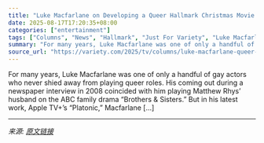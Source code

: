 ```yaml
---
title: "Luke Macfarlane on Developing a Queer Hallmark Christmas Movie and Playing a Straight Character in ‘Platonic’: ‘I’m Very Versatile’"
date: 2025-08-17T17:20:35+08:00
categories: ["entertainment"]
tags: ["Columns", "News", "Hallmark", "Just For Variety", "Luke Macfarlane", "platonic"]
summary: "For many years, Luke Macfarlane was one of only a handful of gay actors who never shied away from playing queer roles. His coming out during a newspaper interview in 2008 coincided with him playing Ma"
source_url: "https://variety.com/2025/tv/columns/luke-macfarlane-queer-hallmark-christmas-movie-platonic-1236491299/"
---
```


For many years, Luke Macfarlane was one of only a handful of gay actors who never shied away from playing queer roles. His coming out during a newspaper interview in 2008 coincided with him playing Matthew Rhys&#8217; husband on the ABC family drama &#8220;Brothers &#38; Sisters.&#8221; But in his latest work, Apple TV+’s “Platonic,” Macfarlane [&#8230;]

---

*来源: [原文链接](https://variety.com/2025/tv/columns/luke-macfarlane-queer-hallmark-christmas-movie-platonic-1236491299/)*
